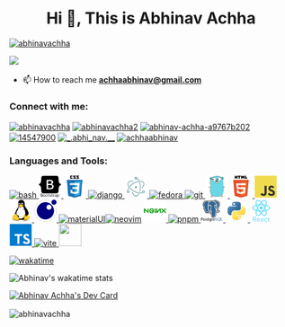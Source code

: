 <h1 align="center">Hi 👋, This is Abhinav Achha</h1>
<p align="left"> <a href="https://github.com/ryo-ma/github-profile-trophy"><img src="https://github-profile-trophy.vercel.app/?username=abhinavachha&theme=tokyonight&title=Commits,Followers,Organizations,Reviews" alt="abhinavachha" /></a> </p>

<img src="https://user-images.githubusercontent.com/68775533/210500248-835bb0ce-48eb-4bbb-a8b5-551d7e65e826.mp4" />

- 📫 How to reach me **achhaabhinav@gmail.com**

<h3 align="left">Connect with me:</h3>

<p align="left">
<a href="https://dev.to/abhinavachha" target="blank"><img align="center" src="https://raw.githubusercontent.com/rahuldkjain/github-profile-readme-generator/master/src/images/icons/Social/devto.svg" alt="abhinavachha" height="30" width="40" /></a>
<a href="https://twitter.com/abhinav_achha_" target="blank"><img align="center" src="https://raw.githubusercontent.com/rahuldkjain/github-profile-readme-generator/master/src/images/icons/Social/twitter.svg" alt="abhinavachha2" height="30" width="40" /></a>
<a href="https://linkedin.com/in/abhinav-achha-a9767b202" target="blank"><img align="center" src="https://raw.githubusercontent.com/rahuldkjain/github-profile-readme-generator/master/src/images/icons/Social/linked-in-alt.svg" alt="abhinav-achha-a9767b202" height="30" width="40" /></a>
<a href="https://stackoverflow.com/users/14547900" target="blank"><img align="center" src="https://raw.githubusercontent.com/rahuldkjain/github-profile-readme-generator/master/src/images/icons/Social/stack-overflow.svg" alt="14547900" height="30" width="40" /></a>
<a href="https://instagram.com/_.abhi_nav.__" target="blank"><img align="center" src="https://raw.githubusercontent.com/rahuldkjain/github-profile-readme-generator/master/src/images/icons/Social/instagram.svg" alt="_.abhi_nav.__" height="30" width="40" /></a>
<a href="https://www.hackerrank.com/achhaabhinav" target="blank"><img align="center" src="https://raw.githubusercontent.com/rahuldkjain/github-profile-readme-generator/master/src/images/icons/Social/hackerrank.svg" alt="achhaabhinav" height="30" width="40" /></a>
</p>

<h3 align="left">Languages and Tools:</h3>
<p align="left"> <a href="https://www.gnu.org/software/bash/" target="_blank" rel="noreferrer"> <img src="https://www.vectorlogo.zone/logos/gnu_bash/gnu_bash-icon.svg" alt="bash" width="40" height="40"/> </a> <a href="https://getbootstrap.com" target="_blank" rel="noreferrer"> <img src="https://raw.githubusercontent.com/devicons/devicon/master/icons/bootstrap/bootstrap-plain-wordmark.svg" alt="bootstrap" width="40" height="40"/> </a> <a href="https://www.w3schools.com/css/" target="_blank" rel="noreferrer"> <img src="https://raw.githubusercontent.com/devicons/devicon/master/icons/css3/css3-original-wordmark.svg" alt="css3" width="40" height="40"/> </a> <a href="https://www.djangoproject.com/" target="_blank" rel="noreferrer"> <img src="https://cdn.jsdelivr.net/gh/devicons/devicon/icons/django/django-plain.svg" alt="django" width="40" height="40"/> </a> <a href="https://www.electronjs.org" target="_blank" rel="noreferrer"> <img src="https://raw.githubusercontent.com/devicons/devicon/master/icons/electron/electron-original.svg" alt="electron" width="40" height="40"/> </a><a href="https://getfedora.org/" target="_blank" rel="noreferrer"> <img src="https://cdn.jsdelivr.net/gh/devicons/devicon/icons/fedora/fedora-original.svg" alt="fedora" width="40" height="40" /> <a href="https://git-scm.com/" target="_blank" rel="noreferrer"> <img src="https://www.vectorlogo.zone/logos/git-scm/git-scm-icon.svg" alt="git" width="40" height="40"/> </a><a href="https://golang.org" target="_blank" rel="noreferrer"> <img src="https://raw.githubusercontent.com/devicons/devicon/master/icons/go/go-original.svg" alt="golang" width="40" height="40"/> </a> <a href="https://www.w3.org/html/" target="_blank" rel="noreferrer"> <img src="https://raw.githubusercontent.com/devicons/devicon/master/icons/html5/html5-original-wordmark.svg" alt="html5" width="40" height="40"/> </a> <a href="https://developer.mozilla.org/en-US/docs/Web/JavaScript" target="_blank" rel="noreferrer"> <img src="https://raw.githubusercontent.com/devicons/devicon/master/icons/javascript/javascript-original.svg" alt="javascript" width="40" height="40"/> </a> <a href="https://www.linux.org/" target="_blank" rel="noreferrer"> <img src="https://raw.githubusercontent.com/devicons/devicon/master/icons/linux/linux-original.svg" alt="linux" width="40" height="40"/> </a><a href="https://www.lua.org/" target="_blank" rel="noreferrer"> <img src="https://raw.githubusercontent.com/devicons/devicon/master/icons/lua/lua-original.svg" alt="lua" width="40" height="40"/> </a><a href="https://mui.com" target="_black" rel="noreferrer"><img src="https://cdn.jsdelivr.net/gh/devicons/devicon/icons/materialui/materialui-original.svg" alt="materialUI" width="40" height="40" /></a><a href="https://neovim.io" target="_blank" rel="noreferrer"><img src="https://avatars.githubusercontent.com/neovim" alt="neovim" width="40" height="40 " /></a> <a href="https://www.nginx.com" target="_blank" rel="noreferrer"> <img src="https://raw.githubusercontent.com/devicons/devicon/master/icons/nginx/nginx-original.svg" alt="nginx" width="40" height="40"/> </a><a href="https://pnpm.io" target="_blank" rel="noreferrer"> <img src="https://avatars.githubusercontent.com/pnpm" alt="pnpm" width="40" height="40"/> </a> <a href="https://www.postgresql.org" target="_blank" rel="noreferrer"> <img src="https://raw.githubusercontent.com/devicons/devicon/master/icons/postgresql/postgresql-original-wordmark.svg" alt="postgresql" width="40" height="40"/> </a> <a href="https://www.python.org" target="_blank" rel="noreferrer"> <img src="https://raw.githubusercontent.com/devicons/devicon/master/icons/python/python-original.svg" alt="python" width="40" height="40"/> </a> <a href="https://reactjs.org/" target="_blank" rel="noreferrer"> <img src="https://raw.githubusercontent.com/devicons/devicon/master/icons/react/react-original-wordmark.svg" alt="react" width="40" height="40"/> </a><a href="https://www.typescriptlang.org/" target="_blank" rel="noreferrer"> <img src="https://raw.githubusercontent.com/devicons/devicon/master/icons/typescript/typescript-original.svg" alt="typescript" width="40" height="40"/> </a> <a href="https://vitejs.dev/" target="_blank" rel="noreferrer"> <img src="https://github.com/vitejs/vite/blob/main/docs/images/vite.svg" alt="vite" width="40" height="40"/> </a> <a href="https://yarnpkg.com/" target="_blank" rel="noreferrer"> <img src="https://cdn.jsdelivr.net/gh/devicons/devicon/icons/yarn/yarn-original.svg" width="40" height="40" /></a> </p>

[![wakatime](https://wakatime.com/badge/user/5593fad5-8a47-4f0c-a49d-b6f8f3600cee.svg)](https://wakatime.com/@5593fad5-8a47-4f0c-a49d-b6f8f3600cee)

![Abhinav's wakatime stats](https://github-readme-stats.vercel.app/api/wakatime?username=AbhinavAchha&layout=compact&theme=tokyonight&hide=markdown,fugitive,yaml,json,conf,other&langs_count=6)

<a href="https://app.daily.dev/abhinavachha"><img src="https://api.daily.dev/devcards/14b41149e0824fb68087b3307988324d.png?r=e9i" width="300" alt="Abhinav Achha's Dev Card"/></a>

<p><img align="center" src="https://github-readme-streak-stats.herokuapp.com/?user=abhinavachha&theme=tokyonight" alt="abhinavachha" /></p>
